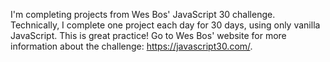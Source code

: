 I'm completing projects from Wes Bos' JavaScript 30 challenge. Technically, I complete one project each day for 30 days, using only vanilla JavaScript. This is great practice! 
Go to Wes Bos' website for more information about the challenge: https://javascript30.com/.
